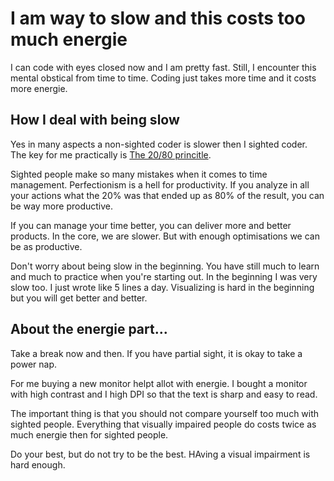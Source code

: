 # I am way to slow and this costs too much energie

I can code with eyes closed now and I am pretty fast.
Still, I encounter this mental obstical from time to time.
Coding just takes more time and it costs more energie.

## How I deal with being slow

Yes in many aspects a non-sighted coder is slower then I sighted coder.
The key for me practically is [The 20/80 princitle](https://www.youtube.com/watch?v=2YDR5-Mij1c).

Sighted people make so many mistakes when it comes to time management. 
Perfectionism is a hell for productivity. If you analyze in all your actions what the 20% was that ended up as 80% of the result, you can be way more productive.

If you can manage your time better, you can deliver more and better products.
In the core, we are slower. But with enough optimisations we can be as productive.

Don't worry about being slow in the beginning.
You have still much to learn and much to practice when you're starting out.
In the beginning I was very slow too. I just wrote like 5 lines a day. Visualizing is hard in the beginning but you will get better and better.


## About the energie part...

Take a break now and then.
If you have partial sight, it is okay to take a power nap.

For me buying a new monitor helpt allot with energie. 
I bought a monitor with high contrast and I high DPI so that the text is sharp and easy to read.

The important thing is that you should not compare yourself too much with sighted people.
Everything that visually impaired people do costs twice as much energie then for sighted people.

Do your best, but do not try to be the best. HAving a visual impairment is hard enough.

